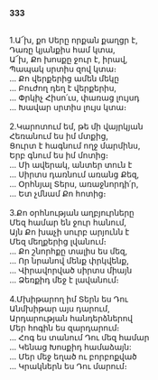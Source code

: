 **333**

\
1.Ա՜խ, քո Սերը որքան քաղցր է,\
Դառը կյանքիս համ կտա,\
Ա՜խ, Քո խոսքը ջուր է, իրավ,\
Պապակ սրտիս զով կտա։\
 ... Քո վերքերից ամեն մեկը\
 ... Բուժող դեղ է վերքերիս,\
 ... Փրկիչ Հիսո՛ւս, փառաց լույսդ\
 ... Խավար սրտիս լույս կտա։\
\
2.Կարոտում եմ, թե մի վայրկյան\
Հեռանում ես իմ մտքից,\
Ցուրտ է հագնում ողջ մարմինս,\
Երբ գնում ես իմ մոտից։\
 ... Մի ավերակ, անտեր տուն է\
 ... Սիրտս դառնում առանց Քեզ,\
 ... Օրհնյալ Տերս, առաջնորդի՛ր,\
 ... Ետ չմնամ Քո հոտից։\
\
3.Քո օրհնության աղբյուրները\
Մեզ համար են ջուր հանում,\
Այն Քո խաչի սուրբ արյունն է\
Մեզ մեղքերից լվանում։\
 ... Քո շնորհքը տալիս ես մեզ,\
 ... Որ նրանով մենք փրկվենք,\
 ... Վիրավորված սիրտս միայն\
 ... Ձեռքիդ մեջ է լավանում։\
\
4.Մխիթարող իմ Տերն ես Դու\
Անմխիթար այս դարում,\
Արդարության հանդերձներով\
Մեր հոգին ես զարդարում։\
 ... Հոգ ես տանում Դու մեզ համար\
 ... Կենաց Խոսքիդ համաձայն:\
 ... Մեր մեջ եղած ու բորբոքված\
 ... Կրակներն ես Դու մարում։
